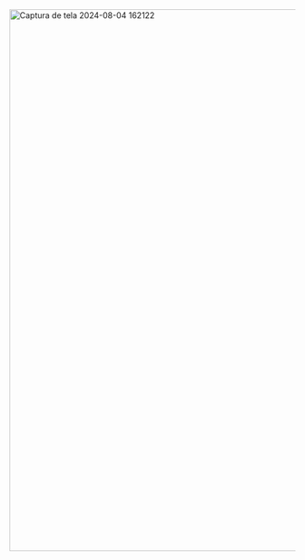 <img width="955" alt="Captura de tela 2024-08-04 162122" src="https://github.com/user-attachments/assets/ae2d13c1-f86f-42d1-b970-e7f1fe27f7b5">
